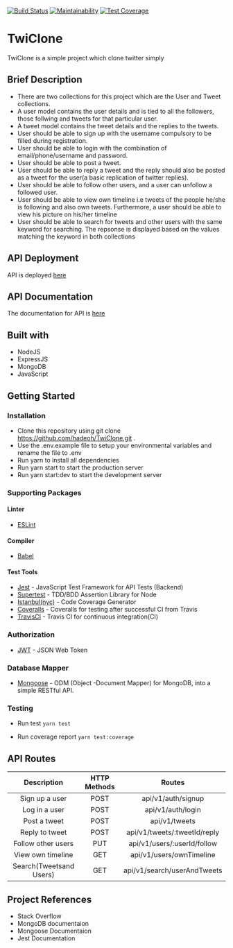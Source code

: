 [![Build Status](https://travis-ci.com/hadeoh/TwiClone.svg?branch=develop)](https://travis-ci.com/hadeoh/TwiClone) [![Maintainability](https://api.codeclimate.com/v1/badges/d09c74fc25127a7321fc/maintainability)](https://codeclimate.com/github/hadeoh/TwiClone/maintainability) [![Test Coverage](https://api.codeclimate.com/v1/badges/d09c74fc25127a7321fc/test_coverage)](https://codeclimate.com/github/hadeoh/TwiClone/test_coverage)

# TwiClone

TwiClone is a simple project which clone twitter simply

## Brief Description

- There are two collections for this project which are the User and Tweet collections.
- A user model contains the user details and is tied to all the followers, those follwing and tweets for that particular user.
- A tweet model contains the tweet details and the replies to the tweets.
- User should be able to sign up with the username compulsory to be filled during registration.
- User should be able to login with the combination of email/phone/username and password.
- User should be able to post a tweet.
- User should be able to reply a tweet and the reply should also be posted as a tweet for the user(a basic replication of twitter replies).
- User should be able to follow other users, and a user can unfollow a followed user.
- User should be able to view own timeline i.e tweets of the people he/she is following and also own tweets. Furthermore, a user should be able to view his picture on his/her timeline
- User should be able to search for tweets and other users with the same keyword for searching. The repsonse is displayed based on the values matching the keyword in both collections

## API Deployment

API is deployed [here](https://twiclone1960.herokuapp.com)

## API Documentation

The documentation for API is [here](https://quickfoodvp.postman.co/collections/6841767-074f9580-32dc-47b1-966b-8a08f102856f?version=latest&workspace=f9a9110e-2dc9-4f05-845e-2f4b687f3a0c)

## Built with

- NodeJS
- ExpressJS
- MongoDB
- JavaScript

## Getting Started

### Installation

- Clone this repository using git clone https://github.com/hadeoh/TwiClone.git .
- Use the .env.example file to setup your environmental variables and rename the file to .env
- Run yarn to install all dependencies
- Run yarn start to start the production server
- Run yarn start:dev to start the development server

### Supporting Packages

#### Linter

- [ESLint](https://eslint.org/)

#### Compiler

- [Babel](https://babeljs.io/)

#### Test Tools

- [Jest](https://jestjs.io/) - JavaScript Test Framework for API Tests (Backend)
- [Supertest](https://www.npmjs.com/package/supertest) - TDD/BDD Assertion Library for Node
- [Istanbul(nyc)](http://chaijs.com/) - Code Coverage Generator
- [Coveralls](https://coveralls.io/) - Coveralls for testing after successful CI from Travis
- [TravisCI](https://travis-ci.org) - Travis CI for continuous integration(CI)

### Authorization

- [JWT](https://jwt.io/) - JSON Web Token

### Database Mapper

- [Mongoose](https://mongoosejs.com/) - ODM (Object -Document Mapper) for MongoDB, into a simple RESTful API.

### Testing

- Run test
  `yarn test`

- Run coverage report
  `yarn test:coverage`

## API Routes

|       Description       | HTTP Methods |            Routes            |
| :---------------------: | :----------: | :--------------------------: |
|     Sign up a user      |     POST     |      api/v1/auth/signup      |
|      Log in a user      |     POST     |      api/v1/auth/login       |
|      Post a tweet       |     POST     |        api/v1/tweets         |
|     Reply to tweet      |     POST     | api/v1/tweets/:tweetId/reply |
|   Follow other users    |     PUT      | api/v1/users/:userId/follow  |
|    View own timeline    |     GET      |   api/v1/users/ownTimeline   |
| Search(Tweetsand Users) |     GET      | api/v1/search/userAndTweets  |

## Project References

- Stack Overflow
- MongoDB documentaion
- Mongoose Documentaion
- Jest Documentation
